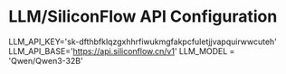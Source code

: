# LLM/SiliconFlow API Configuration
LLM_API_KEY='sk-dfthbfklqzgxhhrfiwukmgfakpcfuletjjvapquirwwcuteh'
LLM_API_BASE='https://api.siliconflow.cn/v1'
LLM_MODEL = 'Qwen/Qwen3-32B'